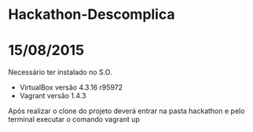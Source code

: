 # Hackathon-Descomplica
# 15/08/2015 

Necessário ter instalado no S.O. 
- VirtualBox versão 4.3.16 r95972
- Vagrant versão 1.4.3

Após realizar o clone do projeto deverá entrar na pasta hackathon e pelo terminal executar o comando vagrant up
